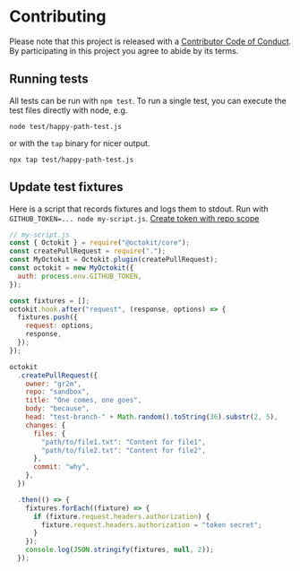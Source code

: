 # Contributing

Please note that this project is released with a [Contributor Code of Conduct][coc].
By participating in this project you agree to abide by its terms.

## Running tests

All tests can be run with `npm test`. To run a single test, you can execute the test files directly with node, e.g.

```
node test/happy-path-test.js
```

or with the `tap` binary for nicer output.

```
npx tap test/happy-path-test.js
```

## Update test fixtures

Here is a script that records fixtures and logs them to stdout. Run with `GITHUB_TOKEN=... node my-script.js`. [Create token with repo scope](https://github.com/settings/tokens/new?scopes=repo)

```js
// my-script.js
const { Octokit } = require("@octokit/core");
const createPullRequest = require(".");
const MyOctokit = Octokit.plugin(createPullRequest);
const octokit = new MyOctokit({
  auth: process.env.GITHUB_TOKEN,
});

const fixtures = [];
octokit.hook.after("request", (response, options) => {
  fixtures.push({
    request: options,
    response,
  });
});

octokit
  .createPullRequest({
    owner: "gr2m",
    repo: "sandbox",
    title: "One comes, one goes",
    body: "because",
    head: "test-branch-" + Math.random().toString(36).substr(2, 5),
    changes: {
      files: {
        "path/to/file1.txt": "Content for file1",
        "path/to/file2.txt": "Content for file2",
      },
      commit: "why",
    },
  })

  .then(() => {
    fixtures.forEach((fixture) => {
      if (fixture.request.headers.authorization) {
        fixture.request.headers.authorization = "token secret";
      }
    });
    console.log(JSON.stringify(fixtures, null, 2));
  });
```

[coc]: ./CODE_OF_CONDUCT.md

